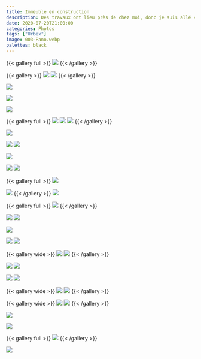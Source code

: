 ```yaml
---
title: Immeuble en construction
description: Des travaux ont lieu près de chez moi, donc je suis allé visiter le chantier pour profiter de l'ambiance.
date: 2020-07-20T21:00:00
categories: Photos
tags: ["Urbex"]
image: 003-Pano.webp
palettes: black
---
```


{{< gallery full >}}
![](003-Pano.webp)
{{< /gallery >}}

{{< gallery >}}
![](01.webp) ![](02.webp)
{{< /gallery >}}

![](2-Pano.webp)

![](27-Pano.webp)

![](28.webp)

{{< gallery full >}}
![](29.webp) ![](291.webp) ![](293.webp)
{{< /gallery >}}

![](3-Pano.webp)

![](31.webp) ![](32.webp)

![](33-Pano.webp)

![](34.webp) ![](35.webp)

{{< gallery full >}}
![](36-Pano.webp)

![](41.webp) {{< /gallery >}} ![](42.webp)

{{< gallery full >}}
![](421-Pano.webp)
{{< /gallery >}}

![](43.webp) ![](44.webp)

![](45-Pano.webp)

![](46.webp) ![](47.webp)

{{< gallery wide >}}
![](48.webp) ![](49.webp)
{{< /gallery >}}

![](492.webp) ![](493.webp)

![](50.webp) ![](51.webp)

{{< gallery wide >}}
![](52.webp) ![](53.webp)
{{< /gallery >}}

{{< gallery wide >}}
![](54.webp) ![](55.webp)
{{< /gallery >}}

![](571-Pano.webp)

![](57-Pano.webp)

{{< gallery full >}}
![](60-Pano.webp)
{{< /gallery >}}

![](61-Pano.webp)
